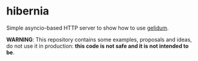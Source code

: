# hibernia
Simple asyncio-based HTTP server to show how to use [gelidum](https://github.com/diegojromerolopez/gelidum).

**WARNING**: This repository contains some examples, proposals and ideas, do not use it in production: **this code is not safe and it is not intended to be**.
